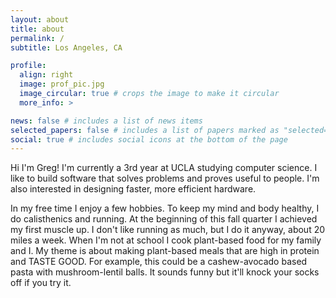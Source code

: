 ```yaml
---
layout: about
title: about
permalink: /
subtitle: Los Angeles, CA

profile:
  align: right
  image: prof_pic.jpg
  image_circular: true # crops the image to make it circular
  more_info: >

news: false # includes a list of news items
selected_papers: false # includes a list of papers marked as "selected={true}"
social: true # includes social icons at the bottom of the page
---
```


Hi I'm Greg! I'm currently a 3rd year at UCLA studying computer science. I like to build software that solves problems and proves useful to people. I'm also interested in designing faster, more efficient hardware. 

In my free time I enjoy a few hobbies. To keep my mind and body healthy, I do calisthenics and running. At the beginning of this fall quarter I achieved my first muscle up. I don't like running as much, but I do it anyway, about 20 miles a week. When I'm not at school I cook plant-based food for my family and I. My theme is about making plant-based meals that are high in protein and TASTE GOOD. For example, this could be a cashew-avocado based pasta with mushroom-lentil balls. It sounds funny but it'll knock your socks off if you try it.




